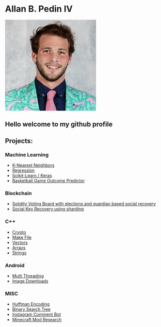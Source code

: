 # Allan B. Pedin IV
![Profile Photo](https://github.com/AllanPedin/AllanPedin/blob/main/ProfilePhoto.jpeg)
## Hello welcome to my github profile
## Projects:
### Machine Learning
 - [K-Nearest Neighbors](https://github.com/AllanPedin/Machine-Learning-Assignment-1-K-Nearest-Neighbors)
 - [Regression](https://github.com/AllanPedin/Machine-Learning-Assignment-2-Regression)
 - [Scikit-Learn / Keras](https://github.com/AllanPedin/Machine-Learning-Assignment-3-Skikit-learn-and-Keras)
 - [Basketball Game Outcome Predictor](https://github.com/AllanPedin/Allan-AdamCapstone)

### Blockchain
 - [Solidity Voting Board with elections and guardian based social recovery](https://github.com/AllanPedin/Simple-Solidity-Voting-Board)
 - [Social Key Recovery using sharding](https://github.com/AllanPedin/Social-Key-Recovery-Using-Sharding)

### C++
 - [Crypto](https://github.com/AllanPedin/crypto)
 - [Make File](https://github.com/AllanPedin/327_proj1_make)
 - [Vectors](https://github.com/AllanPedin/Library_Vector_starter)
 - [Arrays](https://github.com/AllanPedin/Library_Vector_starter)
 - [Strings](https://github.com/AllanPedin/stringdatabase)

### Android
 - [Multi Threading](https://github.com/AllanPedin/android_project_3_multithread)
 - [Image Downloads](https://github.com/AllanPedin/android_programming-p4)

### MISC
 - [Huffman Encoding](https://github.com/AllanPedin/Huffman-Encoding-Algorithm)
 - [Binary Search Tree](https://github.com/AllanPedin/CPSC270ASG2B)
 - [Instagram Comment Bot](https://github.com/AllanPedin/instagramCommentBot)
 - [Minecraft Mod Research](https://github.com/AllanPedin/minecraftResearch)

<!--
**AllanPedin/AllanPedin** is a ✨ _special_ ✨ repository because its `README.md` (this file) appears on your GitHub profile.

Here are some ideas to get you started:

- 🔭 I’m currently working on ...
- 🌱 I’m currently learning ...
- 👯 I’m looking to collaborate on ...
- 🤔 I’m looking for help with ...
- 💬 Ask me about ...
- 📫 How to reach me: ...
- 😄 Pronouns: ...
- ⚡ Fun fact: ...
-->
